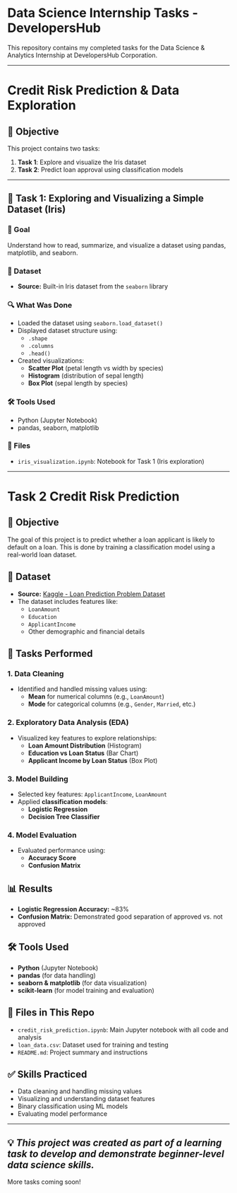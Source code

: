 # Data Science Internship Tasks - DevelopersHub

This repository contains my completed tasks for the Data Science & Analytics Internship at DevelopersHub Corporation.

---

# Credit Risk Prediction & Data Exploration

## 📌 Objective
This project contains two tasks:
1. **Task 1**: Explore and visualize the Iris dataset
2. **Task 2**: Predict loan approval using classification models

---

## 🧪 Task 1: Exploring and Visualizing a Simple Dataset (Iris)

### 🎯 Goal
Understand how to read, summarize, and visualize a dataset using pandas, matplotlib, and seaborn.

### 📂 Dataset
- **Source:** Built-in Iris dataset from the `seaborn` library

### 🔍 What Was Done
- Loaded the dataset using `seaborn.load_dataset()`
- Displayed dataset structure using:
  - `.shape`
  - `.columns`
  - `.head()`
- Created visualizations:
  - **Scatter Plot** (petal length vs width by species)
  - **Histogram** (distribution of sepal length)
  - **Box Plot** (sepal length by species)

### 🛠️ Tools Used
- Python (Jupyter Notebook)
- pandas, seaborn, matplotlib

### 📁 Files
- `iris_visualization.ipynb`: Notebook for Task 1 (Iris exploration)


---

# Task 2 Credit Risk Prediction

## 📌 Objective
The goal of this project is to predict whether a loan applicant is likely to default on a loan. This is done by training a classification model using a real-world loan dataset.

## 📂 Dataset
- **Source:** [Kaggle - Loan Prediction Problem Dataset](https://www.kaggle.com/datasets/altruistdelhite04/loan-prediction-problem-dataset)
- The dataset includes features like:
  - `LoanAmount`
  - `Education`
  - `ApplicantIncome`
  - Other demographic and financial details

## 🧹 Tasks Performed

### 1. Data Cleaning
- Identified and handled missing values using:
  - **Mean** for numerical columns (e.g., `LoanAmount`)
  - **Mode** for categorical columns (e.g., `Gender`, `Married`, etc.)

### 2. Exploratory Data Analysis (EDA)
- Visualized key features to explore relationships:
  - **Loan Amount Distribution** (Histogram)
  - **Education vs Loan Status** (Bar Chart)
  - **Applicant Income by Loan Status** (Box Plot)

### 3. Model Building
- Selected key features: `ApplicantIncome`, `LoanAmount`
- Applied **classification models**:
  - **Logistic Regression**
  - **Decision Tree Classifier**

### 4. Model Evaluation
- Evaluated performance using:
  - **Accuracy Score**
  - **Confusion Matrix**

## 📊 Results
- **Logistic Regression Accuracy:** ~83%
- **Confusion Matrix:** Demonstrated good separation of approved vs. not approved

## 🛠️ Tools Used
- **Python** (Jupyter Notebook)
- **pandas** (for data handling)
- **seaborn & matplotlib** (for data visualization)
- **scikit-learn** (for model training and evaluation)

## 📁 Files in This Repo
- `credit_risk_prediction.ipynb`: Main Jupyter notebook with all code and analysis
- `loan_data.csv`: Dataset used for training and testing
- `README.md`: Project summary and instructions

## ✅ Skills Practiced
- Data cleaning and handling missing values
- Visualizing and understanding dataset features
- Binary classification using ML models
- Evaluating model performance

---

💡 *This project was created as part of a learning task to develop and demonstrate beginner-level data science skills.*
---
More tasks coming soon!
